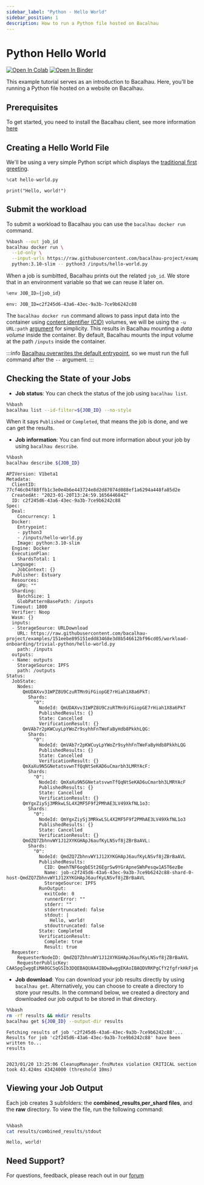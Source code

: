 ```yaml
---
sidebar_label: "Python - Hello World"
sidebar_position: 1
description: How to run a Python file hosted on Bacalhau
---
```

# Python Hello World

[![Open In Colab](https://colab.research.google.com/assets/colab-badge.svg)](https://colab.research.google.com/github/bacalhau-project/examples/blob/main/workload-onboarding/trivial-python/index.ipynb)
[![Open In Binder](https://mybinder.org/badge.svg)](https://mybinder.org/v2/gh/bacalhau-project/examples/HEAD?labpath=workload-onboarding/trivial-python/index.ipynb)

This example tutorial serves as an introduction to Bacalhau. Here, you'll be running a Python file hosted on a website on Bacalhau.



## Prerequisites

To get started, you need to install the Bacalhau client, see more information [here](https://docs.bacalhau.org/getting-started/installation)

## Creating a Hello World File

We'll be using a very simple Python script which displays the [traditional first greeting](https://en.wikipedia.org/wiki/%22Hello,_World!%22_program).


```python
%cat hello-world.py
```

    print("Hello, world!")

## Submit the workload

To submit a workload to Bacalhau you can use the `bacalhau docker run` command. 


```bash
%%bash --out job_id
bacalhau docker run \
  --id-only \
  --input-urls https://raw.githubusercontent.com/bacalhau-project/examples/151eebe895151edd83468e3d8b546612bf96cd05/workload-onboarding/trivial-python/hello-world.py \
  python:3.10-slim -- python3 /inputs/hello-world.py
```

When a job is sumbitted, Bacalhau prints out the related `job_id`. We store that in an environment variable so that we can reuse it later on.


```python
%env JOB_ID={job_id}
```

    env: JOB_ID=c2f245d6-43a6-43ec-9a3b-7ce9b6242c88


The `bacalhau docker run` command allows to pass input data into the container using [content identifier (CID)](https://github.com/multiformats/cid) volumes, we will be using the `-u URL:path` [argument](https://docs.bacalhau.org/all-flags#docker-run) for simplicity. This results in Bacalhau mounting a *data volume* inside the container. By default, Bacalhau mounts the input volume at the path `/inputs` inside the container.

:::info
[Bacalhau overwrites the default entrypoint](https://github.com/filecoin-project/bacalhau/blob/v0.2.3/cmd/bacalhau/docker_run.go#L64), so we must run the full command after the `--` argument.
:::

## Checking the State of your Jobs

- **Job status**: You can check the status of the job using `bacalhau list`. 


```bash
%%bash
bacalhau list --id-filter=${JOB_ID} --no-style
```

When it says `Published` or `Completed`, that means the job is done, and we can get the results.

- **Job information**: You can find out more information about your job by using `bacalhau describe`.


```bash
%%bash
bacalhau describe ${JOB_ID}
```

    APIVersion: V1beta1
    Metadata:
      ClientID: 77cf46c04f88ffb1c3e0e4b6e443724e8d2d87074d088ef1a6294a448fa85d2e
      CreatedAt: "2023-01-20T13:24:59.165644684Z"
      ID: c2f245d6-43a6-43ec-9a3b-7ce9b6242c88
    Spec:
      Deal:
        Concurrency: 1
      Docker:
        Entrypoint:
        - python3
        - /inputs/hello-world.py
        Image: python:3.10-slim
      Engine: Docker
      ExecutionPlan:
        ShardsTotal: 1
      Language:
        JobContext: {}
      Publisher: Estuary
      Resources:
        GPU: ""
      Sharding:
        BatchSize: 1
        GlobPatternBasePath: /inputs
      Timeout: 1800
      Verifier: Noop
      Wasm: {}
      inputs:
      - StorageSource: URLDownload
        URL: https://raw.githubusercontent.com/bacalhau-project/examples/151eebe895151edd83468e3d8b546612bf96cd05/workload-onboarding/trivial-python/hello-world.py
        path: /inputs
      outputs:
      - Name: outputs
        StorageSource: IPFS
        path: /outputs
    Status:
      JobState:
        Nodes:
          QmUDAXvv31WPZ8U9CzuRTMn9iFGiopGE7rHiah1X8a6PkT:
            Shards:
              "0":
                NodeId: QmUDAXvv31WPZ8U9CzuRTMn9iFGiopGE7rHiah1X8a6PkT
                PublishedResults: {}
                State: Cancelled
                VerificationResult: {}
          QmVAb7r2pKWCuyLpYWoZr9syhhFnTWeFaByHdb8PkkhLQG:
            Shards:
              "0":
                NodeId: QmVAb7r2pKWCuyLpYWoZr9syhhFnTWeFaByHdb8PkkhLQG
                PublishedResults: {}
                State: Cancelled
                VerificationResult: {}
          QmXaXu9N5GNetatsvwnTfQqNtSeKAD6uCmarbh3LMRYAcF:
            Shards:
              "0":
                NodeId: QmXaXu9N5GNetatsvwnTfQqNtSeKAD6uCmarbh3LMRYAcF
                PublishedResults: {}
                State: Cancelled
                VerificationResult: {}
          QmYgxZiySj3MRkwLSL4X2MF5F9f2PMhAE3LV49XkfNL1o3:
            Shards:
              "0":
                NodeId: QmYgxZiySj3MRkwLSL4X2MF5F9f2PMhAE3LV49XkfNL1o3
                PublishedResults: {}
                State: Cancelled
                VerificationResult: {}
          QmdZQ7ZbhnvWY1J12XYKGHApJ6aufKyLNSvf8jZBrBaAVL:
            Shards:
              "0":
                NodeId: QmdZQ7ZbhnvWY1J12XYKGHApJ6aufKyLNSvf8jZBrBaAVL
                PublishedResults:
                  CID: QmehTNF6ogbESt26EgrSw9YGrApneSWhPesqw1A5T6ezBe
                  Name: job-c2f245d6-43a6-43ec-9a3b-7ce9b6242c88-shard-0-host-QmdZQ7ZbhnvWY1J12XYKGHApJ6aufKyLNSvf8jZBrBaAVL
                  StorageSource: IPFS
                RunOutput:
                  exitCode: 0
                  runnerError: ""
                  stderr: ""
                  stderrtruncated: false
                  stdout: |
                    Hello, world!
                  stdouttruncated: false
                State: Completed
                VerificationResult:
                  Complete: true
                  Result: true
      Requester:
        RequesterNodeID: QmdZQ7ZbhnvWY1J12XYKGHApJ6aufKyLNSvf8jZBrBaAVL
        RequesterPublicKey: CAASpgIwggEiMA0GCSqGSIb3DQEBAQUAA4IBDwAwggEKAoIBAQDVRKPgCfY2fgfrkHkFjeWcqno+MDpmp8DgVaY672BqJl/dZFNU9lBg2P8Znh8OTtHPPBUBk566vU3KchjW7m3uK4OudXrYEfSfEPnCGmL6GuLiZjLf+eXGEez7qPaoYqo06gD8ROdD8VVse27E96LlrpD1xKshHhqQTxKoq1y6Rx4DpbkSt966BumovWJ70w+Nt9ZkPPydRCxVnyWS1khECFQxp5Ep3NbbKtxHNX5HeULzXN5q0EQO39UN6iBhiI34eZkH7PoAm3Vk5xns//FjTAvQw6wZUu8LwvZTaihs+upx2zZysq6CEBKoeNZqed9+Tf+qHow0P5pxmiu+or+DAgMBAAE=


- **Job download**: You can download your job results directly by using `bacalhau get`. Alternatively, you can choose to create a directory to store your results. In the command below, we created a directory and downloaded our job output to be stored in that directory.


```bash
%%bash
rm -rf results && mkdir results
bacalhau get ${JOB_ID} --output-dir results
```

    Fetching results of job 'c2f245d6-43a6-43ec-9a3b-7ce9b6242c88'...
    Results for job 'c2f245d6-43a6-43ec-9a3b-7ce9b6242c88' have been written to...
    results


    2023/01/20 13:25:06 CleanupManager.fnsMutex violation CRITICAL section took 43.424ms 43424000 (threshold 10ms)


## Viewing your Job Output

Each job creates 3 subfolders: the **combined_results**,**per_shard files**, and the **raw** directory. To view the file, run the following command:


```bash

%%bash
cat results/combined_results/stdout

```

    Hello, world!


## Need Support?

For questions, feedback, please reach out in our [forum](https://github.com/filecoin-project/bacalhau/discussions)
